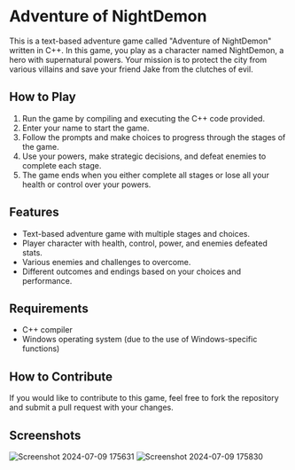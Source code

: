 # Adventure of NightDemon

This is a text-based adventure game called "Adventure of NightDemon" written in C++. In this game, you play as a character named NightDemon, a hero with supernatural powers. Your mission is to protect the city from various villains and save your friend Jake from the clutches of evil.

## How to Play

1. Run the game by compiling and executing the C++ code provided.
2. Enter your name to start the game.
3. Follow the prompts and make choices to progress through the stages of the game.
4. Use your powers, make strategic decisions, and defeat enemies to complete each stage.
5. The game ends when you either complete all stages or lose all your health or control over your powers.

## Features

- Text-based adventure game with multiple stages and choices.
- Player character with health, control, power, and enemies defeated stats.
- Various enemies and challenges to overcome.
- Different outcomes and endings based on your choices and performance.

## Requirements

- C++ compiler
- Windows operating system (due to the use of Windows-specific functions)

## How to Contribute

If you would like to contribute to this game, feel free to fork the repository and submit a pull request with your changes.

## Screenshots
![Screenshot 2024-07-09 175631](https://github.com/ahmadchughtai21/Adventure_of_NightDemon/assets/133879449/90e63e1a-39d1-45f9-9ee8-4f62b840dd76)
![Screenshot 2024-07-09 175830](https://github.com/ahmadchughtai21/Adventure_of_NightDemon/assets/133879449/bd3abdfd-a59c-4e54-ba57-a96e5482fc74)
